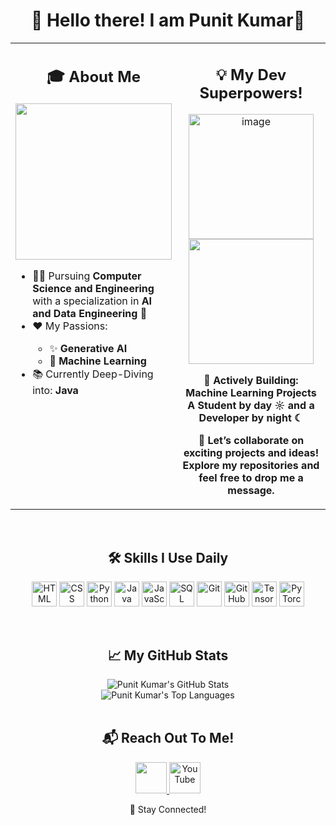 <div align="center">
  <h1>👋 Hello there! I am Punit Kumar🌟</h1>
</div>

<table width="100%">
  <tr>
    <td width="50%" valign="top">
      <h2 align="center">🎓 About Me</h2>
      <img src="https://github.com/user-attachments/assets/48f24198-8cf4-4171-8572-e7ca3c3cb511" width="250">
      <ul>
        <li>👨‍🎓 Pursuing <b>Computer Science and Engineering</b> with a specialization in <b>AI and Data Engineering</b> 👑</li>
        <li>❤️ My Passions:</li>
          <ul>
            <li>✨ <b>Generative AI</b></li>
            <li>🧠 <b>Machine Learning</b></li>
          </ul>
        <li>📚 Currently Deep-Diving into: <b>Java</b></li>
      </ul>
    </td>
    <td width="50%" valign="top" align="center">
      <h2 align="center">💡 My Dev Superpowers!</h2>
      <p>
        <img width="200" height="200" alt="image" src="https://github.com/user-attachments/assets/1f21c468-c6a6-4531-b98a-cb4efa9cc507" />
        <img width = "200" src="https://github.com/user-attachments/assets/622bd287-7d91-4777-9e62-ca00733e7568">
      </p>
      <p>
        <b>🔨 Actively Building: <b>Machine Learning Projects</b>
        A Student by day ☼ and a Developer by night ☾
      </p>
      <p>
        🌟 Let’s collaborate on exciting projects and ideas! <br>
        Explore my repositories and feel free to drop me a message.
      </p>
    </td>
  </tr>
</table>

<br>

<div align="center">
  <h2>🛠️ Skills I Use Daily</h2>
  <p>
    <img src="https://cdn.jsdelivr.net/gh/devicons/devicon/icons/html5/html5-original.svg" alt="HTML" width="40" height="40"/>
    <img src="https://cdn.jsdelivr.net/gh/devicons/devicon/icons/css3/css3-original.svg" alt="CSS" width="40" height="40"/>
    <img src="https://cdn.jsdelivr.net/gh/devicons/devicon/icons/python/python-original.svg" alt="Python" width="40" height="40"/>
    <img src="https://cdn.jsdelivr.net/gh/devicons/devicon/icons/java/java-original.svg" alt="Java" width="40" height="40"/>
    <img src="https://cdn.jsdelivr.net/gh/devicons/devicon/icons/javascript/javascript-original.svg" alt="JavaScript" width="40" height="40"/>
    <img src="https://cdn.jsdelivr.net/gh/devicons/devicon/icons/mysql/mysql-original.svg" alt="SQL" width="40" height="40"/>
    <img src="https://cdn.jsdelivr.net/gh/devicons/devicon/icons/git/git-original.svg" alt="Git" width="40" height="40"/>
    <img src="https://cdn.jsdelivr.net/gh/devicons/devicon/icons/github/github-original.svg" alt="GitHub" width="40" height="40"/>
    <img src="https://cdn.jsdelivr.net/gh/devicons/devicon/icons/tensorflow/tensorflow-original.svg" alt="TensorFlow" width="40" height="40"/>
    <img src="https://cdn.jsdelivr.net/gh/devicons/devicon/icons/pytorch/pytorch-original.svg" alt="PyTorch" width="40" height="40"/>
  </p>
</div>

<br>

<div align="center">
  <h2>📈 My GitHub Stats</h2>
  <img src="https://github-readme-stats.vercel.app/api?username=punitkumar4871&show_icons=true&theme=dark&include_all_commits=true&count_private=true&hide_title=true&hide_border=true" alt="Punit Kumar's GitHub Stats"/>
  <br>
  <img src="https://github-readme-stats.vercel.app/api/top-langs/?username=punitkumar4871&layout=compact&theme=dark&hide_title=false&hide_border=true" alt="Punit Kumar's Top Languages"/>
</div>

<br>

<div align="center">
  <h2>📬 Reach Out To Me!</h2>
  <p>
    <a href="https://linkedin.com/in/punitkumar4871" target="_blank">
          <img src="https://github.com/user-attachments/assets/6bfb9f32-fde4-4da0-bbd2-79d204120f60" width="50">
    </a>
    <a href="https://www.youtube.com/your_youtube_channel" target="_blank">
      <img src="https://github.com/user-attachments/assets/fcefde34-4f52-4da2-b77e-1a56c89409b4" alt="YouTube" width="50"/>
    </a>

  </p>
</div>

<div align="center">
  🚀 Stay Connected!
</div>
